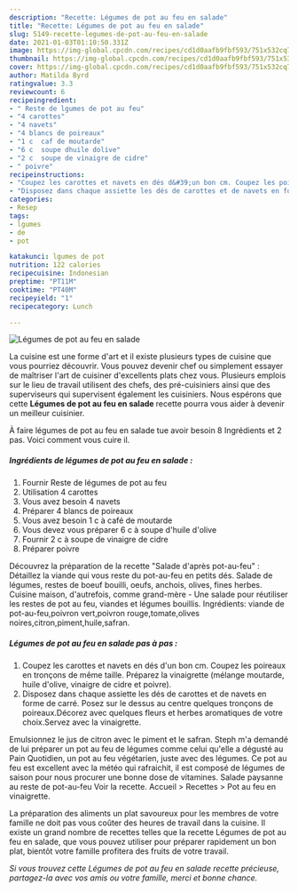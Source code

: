 ```yaml
---
description: "Recette: Légumes de pot au feu en salade"
title: "Recette: Légumes de pot au feu en salade"
slug: 5149-recette-legumes-de-pot-au-feu-en-salade
date: 2021-01-03T01:10:50.331Z
image: https://img-global.cpcdn.com/recipes/cd1d0aafb9fbf593/751x532cq70/legumes-de-pot-au-feu-en-salade-photo-principale-de-la-recette.jpg
thumbnail: https://img-global.cpcdn.com/recipes/cd1d0aafb9fbf593/751x532cq70/legumes-de-pot-au-feu-en-salade-photo-principale-de-la-recette.jpg
cover: https://img-global.cpcdn.com/recipes/cd1d0aafb9fbf593/751x532cq70/legumes-de-pot-au-feu-en-salade-photo-principale-de-la-recette.jpg
author: Matilda Byrd
ratingvalue: 3.3
reviewcount: 6
recipeingredient:
- " Reste de lgumes de pot au feu"
- "4 carottes"
- "4 navets"
- "4 blancs de poireaux"
- "1 c  caf de moutarde"
- "6 c  soupe dhuile dolive"
- "2 c  soupe de vinaigre de cidre"
- " poivre"
recipeinstructions:
- "Coupez les carottes et navets en dés d&#39;un bon cm. Coupez les poireaux en tronçons de même taille. Préparez la vinaigrette (mélange moutarde, huile d&#39;olive, vinaigre de cidre et poivre)."
- "Disposez dans chaque assiette les dés de carottes et de navets en forme de carré. Posez sur le dessus au centre quelques tronçons de poireaux.Décorez avec quelques fleurs et herbes aromatiques de votre choix.Servez avec la vinaigrette."
categories:
- Resep
tags:
- lgumes
- de
- pot

katakunci: lgumes de pot 
nutrition: 122 calories
recipecuisine: Indonesian
preptime: "PT11M"
cooktime: "PT40M"
recipeyield: "1"
recipecategory: Lunch

---
```



![Légumes de pot au feu en salade](https://img-global.cpcdn.com/recipes/cd1d0aafb9fbf593/751x532cq70/legumes-de-pot-au-feu-en-salade-photo-principale-de-la-recette.jpg)

La cuisine est une forme d'art et il existe plusieurs types de cuisine que vous pourriez découvrir. Vous pouvez devenir chef ou simplement essayer de maîtriser l'art de cuisiner d'excellents plats chez vous. Plusieurs emplois sur le lieu de travail utilisent des chefs, des pré-cuisiniers ainsi que des superviseurs qui supervisent également les cuisiniers. Nous espérons que cette <strong> Légumes de pot au feu en salade </strong> recette pourra vous aider à devenir un meilleur cuisinier.

<!--inarticleads1-->

À faire légumes de pot au feu en salade tue avoir besoin 8 Ingrédients et 2 pas. Voici comment vous cuire il.

##### Ingrédients de légumes de pot au feu en salade :

1. Fournir  Reste de légumes de pot au feu
1. Utilisation 4 carottes
1. Vous avez besoin 4 navets
1. Préparer 4 blancs de poireaux
1. Vous avez besoin 1 c à café de moutarde
1. Vous devez vous préparer 6 c à soupe d&#39;huile d&#39;olive
1. Fournir 2 c à soupe de vinaigre de cidre
1. Préparer  poivre


Découvrez la préparation de la recette &#34;Salade d&#39;après pot-au-feu&#34; : Détaillez la viande qui vous reste du pot-au-feu en petits dés. Salade de légumes, restes de boeuf bouilli, oeufs, anchois, olives, fines herbes. Cuisine maison, d&#39;autrefois, comme grand-mère - Une salade pour réutiliser les restes de pot au feu, viandes et légumes bouillis. Ingrédients: viande de pot-au-feu,poivron vert,poivron rouge,tomate,olives noires,citron,piment,huile,safran. 

<!--inarticleads2-->

##### Légumes de pot au feu en salade pas à pas :

1. Coupez les carottes et navets en dés d&#39;un bon cm. Coupez les poireaux en tronçons de même taille. Préparez la vinaigrette (mélange moutarde, huile d&#39;olive, vinaigre de cidre et poivre).
1. Disposez dans chaque assiette les dés de carottes et de navets en forme de carré. Posez sur le dessus au centre quelques tronçons de poireaux.Décorez avec quelques fleurs et herbes aromatiques de votre choix.Servez avec la vinaigrette.


Emulsionnez le jus de citron avec le piment et le safran. Steph m&#39;a demandé de lui préparer un pot au feu de légumes comme celui qu&#39;elle a dégusté au Pain Quotidien, un pot au feu végétarien, juste avec des légumes. Ce pot au feu est excellent avec la météo qui rafraichit, il est composé de légumes de saison pour nous procurer une bonne dose de vitamines. Salade paysanne au reste de pot-au-feu Voir la recette. Accueil &gt; Recettes &gt; Pot au feu en vinaigrette. 

<!--inarticleads1-->

<p>
La préparation des aliments un plat savoureux pour les membres de votre famille ne doit pas vous coûter des heures de travail dans la cuisine. Il existe un grand nombre de recettes telles que la recette Légumes de pot au feu en salade, que vous pouvez utiliser pour préparer rapidement un bon plat, bientôt votre famille profitera des fruits de votre travail.
</p>

<p>
<i>Si vous trouvez cette Légumes de pot au feu en salade recette précieuse, partagez-la avec vos amis ou votre famille, merci et bonne chance.</i>
</p>
